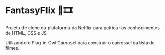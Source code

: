 # FantasyFlix 🎥🎞
Projeto de clone da plataforma da Netflix para patricar os conhecimentos de HTML, CSS e JS

Utilizando o Plug-in Owl Carousel para construir o carrossel da lista de filmes.
